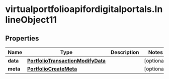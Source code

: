 # virtualportfolioapifordigitalportals.InlineObject11

## Properties

Name | Type | Description | Notes
------------ | ------------- | ------------- | -------------
**data** | [**PortfolioTransactionModifyData**](PortfolioTransactionModifyData.md) |  | [optional] 
**meta** | [**PortfolioCreateMeta**](PortfolioCreateMeta.md) |  | [optional] 


